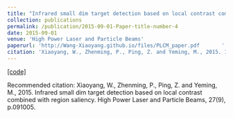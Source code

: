 ```yaml
---
title: "Infrared small dim target detection based on local contrast combined with region saliency (in Chinese)"
collection: publications
permalink: /publication/2015-09-01-Paper-title-number-4
date: 2015-09-01
venue: 'High Power Laser and Particle Beams'
paperurl: 'http://Wang-Xiaoyang.github.io/files/PLCM_paper.pdf       '
citation: 'Xiaoyang, W., Zhenming, P., Ping, Z. and Yeming, M., 2015. Infrared small dim target detection based on local contrast combined with region saliency. High Power Laser and Particle Beams, 27(9), p.091005.'
---
```


<a href='http://Wang-Xiaoyang.github.io/files/PLCM_Wang.zip       '>[code]</a>

Recommended citation: Xiaoyang, W., Zhenming, P., Ping, Z. and Yeming, M., 2015. Infrared small dim target detection based on local contrast combined with region saliency. High Power Laser and Particle Beams, 27(9), p.091005.